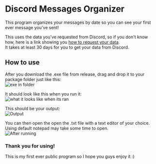 # Discord Messages Organizer
This program organizes your messages by date so you can see your first ever message you've sent!

This uses the data you've requested from Discord, so if you don't know how, here is a link showing you [how to request your data](https://support.discord.com/hc/en-us/articles/360004027692-Requesting-a-Copy-of-your-Data).  
It takes at least 30 days for you to get your data from Discord.

## How to use
After you download the .exe file from release, drag and drop it to your package folder just like this:  
![exe in folder](https://github.com/its-x3non/discord-messages-organizer/assets/87145730/7307c375-8bb7-4e05-968b-57f51dc41073)

It should look like this when you run it:  
![what it looks like when its ran](https://github.com/its-x3non/discord-messages-organizer/assets/87145730/3b91001b-914e-44d6-98d8-e9ebd9c1352c)

This should be your output:  
![Output](https://github.com/its-x3non/discord-messages-organizer/assets/87145730/5e7d73a1-19bb-4258-880d-c1edc6d4b648)

You can then open the open the .txt file with a text editor of your choice. Using default notepad may take some time to open.  
![After running](https://github.com/its-x3non/discord-messages-organizer/assets/87145730/b67265df-7812-49c1-a7e9-17a462717fea)

### Thank you for using!
This is my first ever public program so I hope you guys enjoy it :)
